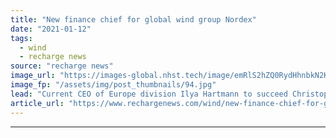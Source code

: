 ```yaml
---
title: "New finance chief for global wind group Nordex"
date: "2021-01-12"
tags: 
  - wind
  - recharge news
source: "recharge news"
image_url: "https://images-global.nhst.tech/image/emRlS2hZQ0RydHhnbkN2KzRKL3pnMFA2eERlTUl4WmRld0FzL2hHQ3JiND0=/nhst/binary/1b9b505a84eb511a2b923086ba58d265"
image_fp: "/assets/img/post_thumbnails/94.jpg"
lead: "Current CEO of Europe division Ilya Hartmann to succeed Christoph Burkhard, who is stepping down for personal reasons"
article_url: "https://www.rechargenews.com/wind/new-finance-chief-for-global-wind-group-nordex/2-1-942986"
---
```


---
